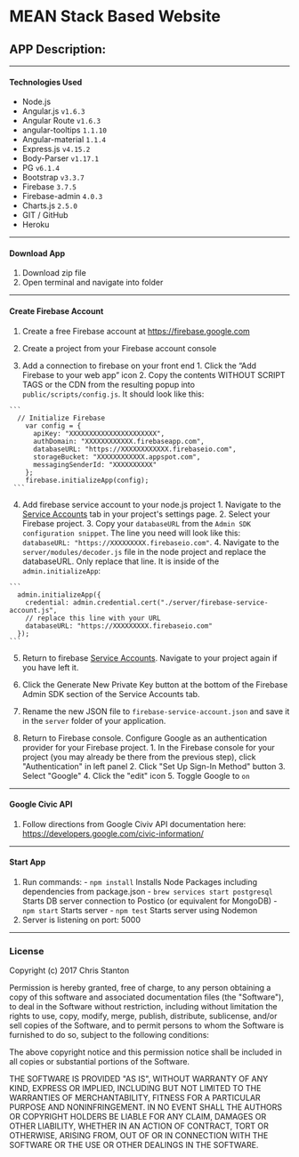 
# MEAN Stack Based Website


## APP Description:

---

#### Technologies Used
  - Node.js
  - Angular.js  ``` v1.6.3 ```
  - Angular Route  ``` v1.6.3 ```
  - angular-tooltips `` 1.1.10 ``
  - Angular-material `` 1.1.4 ``
  - Express.js  ``` v4.15.2 ```
  - Body-Parser ``` v1.17.1 ```
  - PG  ``` v6.1.4 ```  
  - Bootstrap ``` v3.3.7 ```
  - Firebase `` 3.7.5 ``
  - Firebase-admin `` 4.0.3 ``
  - Charts.js `` 2.5.0 ``
  - GIT / GitHub
  - Heroku

---

#### Download App
  1. Download zip file
  2. Open terminal and navigate into folder

---  

#### Create Firebase Account
  1. Create a free Firebase account at https://firebase.google.com

  2. Create a project from your Firebase account console

  3. Add a connection to firebase on your front end
    1. Click the “Add Firebase to your web app” icon
    2. Copy the contents WITHOUT SCRIPT TAGS or the CDN from the resulting popup into ``public/scripts/config.js``. It should look like this:

    ```
      // Initialize Firebase
        var config = {
          apiKey: "XXXXXXXXXXXXXXXXXXXXXX",
          authDomain: "XXXXXXXXXXXX.firebaseapp.com",
          databaseURL: "https://XXXXXXXXXXXX.firebaseio.com",
          storageBucket: "XXXXXXXXXXXX.appspot.com",
          messagingSenderId: "XXXXXXXXXX"
        };
        firebase.initializeApp(config);
     ```

  4. Add firebase service account to your node.js project
    1. Navigate to the [Service Accounts](https://console.firebase.google.com/project/_/settings/serviceaccounts/adminsdk) tab in your project's settings page.
    2. Select your Firebase project.
    3. Copy your ``databaseURL`` from the ``Admin SDK configuration snippet``. The line you need will look like this: ``databaseURL: "https://XXXXXXXXX.firebaseio.com"``.
    4. Navigate to the ``server/modules/decoder.js`` file in the node project and replace the databaseURL. Only replace that line. It is inside of the ``admin.initializeApp``:

    ```
      admin.initializeApp({
        credential: admin.credential.cert("./server/firebase-service-account.js",
        // replace this line with your URL
        databaseURL: "https://XXXXXXXXX.firebaseio.com"        
      });
    ```

  5. Return to firebase [Service Accounts](https://console.firebase.google.com/project/_/settings/serviceaccounts/adminsdk). Navigate to your project again if you have left it.
  6. Click the Generate New Private Key button at the bottom of the Firebase Admin SDK section of the Service Accounts tab.
  7. Rename the new JSON file to `firebase-service-account.json` and save it in the `server` folder of your application.

  8. Return to Firebase console. Configure Google as an authentication provider for your Firebase project.
    1. In the Firebase console for your project (you may already be there from the previous step), click "Authentication" in left panel
    2. Click "Set Up Sign-In Method" button
    3. Select "Google"
    4. Click the "edit" icon
    5. Toggle Google to `on`

---

#### Google Civic API

  1. Follow directions from Google Civiv API documentation here: https://developers.google.com/civic-information/

---

#### Start App
  1. Run commands:
    - ``` npm install ``` Installs Node Packages including dependencies from package.json
    - ``` brew services start postgresql ``` Starts DB server connection to Postico (or equivalent for MongoDB)
    - ``` npm start ``` Starts server
    - ``` npm test ``` Starts server using Nodemon
  2. Server is listening on port: 5000


---

### License

Copyright (c) 2017 Chris Stanton

Permission is hereby granted, free of charge, to any person obtaining a copy of this software and associated documentation files (the "Software"), to deal in the Software without restriction, including without limitation the rights to use, copy, modify, merge, publish, distribute, sublicense, and/or sell copies of the Software, and to permit persons to whom the Software is furnished to do so, subject to the following conditions:

The above copyright notice and this permission notice shall be included in all copies or substantial portions of the Software.

THE SOFTWARE IS PROVIDED "AS IS", WITHOUT WARRANTY OF ANY KIND, EXPRESS OR IMPLIED, INCLUDING BUT NOT LIMITED TO THE WARRANTIES OF MERCHANTABILITY, FITNESS FOR A PARTICULAR PURPOSE AND NONINFRINGEMENT. IN NO EVENT SHALL THE AUTHORS OR COPYRIGHT HOLDERS BE LIABLE FOR ANY CLAIM, DAMAGES OR OTHER LIABILITY, WHETHER IN AN ACTION OF CONTRACT, TORT OR OTHERWISE, ARISING FROM, OUT OF OR IN CONNECTION WITH THE SOFTWARE OR THE USE OR OTHER DEALINGS IN THE SOFTWARE.
